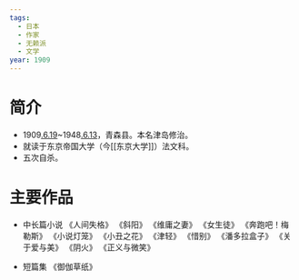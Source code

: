 ```yaml
---
tags:
  - 日本
  - 作家
  - 无赖派
  - 文学
year: 1909
---
```

# 简介

- 1909[.6.19](2024-06-19.md)~1948[.6.13](2024-06-13.md)，青森县。本名津岛修治。
- 就读于东京帝国大学（今[[东京大学]]）法文科。
- 五次自杀。
# 主要作品

- 中长篇小说
《人间失格》
《斜阳》
《维庸之妻》
《女生徒》
《奔跑吧！梅勒斯》
《小说灯笼》
《小丑之花》
《津轻》
《惜别》
《潘多拉盒子》
《关于爱与美》
《阴火》
《正义与微笑》

- 短篇集
《御伽草纸》